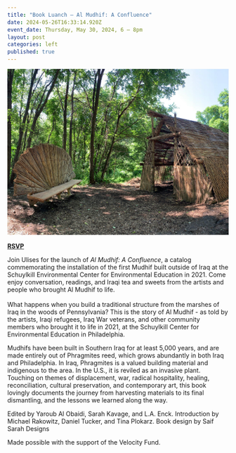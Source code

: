 ```yaml
---
title: "Book Luanch – Al Mudhif: A Confluence"
date: 2024-05-26T16:33:14.920Z
event_date: Thursday, May 30, 2024, 6 – 8pm
layout: post
categories: left
published: true
---
```

![*Al Mudhif: A Confluence*](/assets/img/al-mudhif-photo-by-tina-plokarz-4x3_51252521840_o-v2.jpg)

**[R﻿SVP](https://www.eventbrite.com/e/913573662417?aff=oddtdtcreator)**

Join Ulises for the launch of *Al Mudhif: A Confluence*, a catalog commemorating the installation of the first Mudhif built outside of Iraq at the Schuylkill Environmental Center for Environmental Education in 2021. Come enjoy conversation, readings, and Iraqi tea and sweets from the artists and people who brought Al Mudhif to life. \
\
What happens when you build a traditional structure from the marshes of Iraq in the woods of Pennsylvania? This is the story of Al Mudhif - as told by the artists, Iraqi refugees, Iraq War veterans, and other community members who brought it to life in 2021, at the Schuylkill Center for Environmental Education in Philadelphia. 

Mudhifs have been built in Southern Iraq for at least 5,000 years, and are made entirely out of Phragmites reed, which grows abundantly in both Iraq and Philadelphia. In Iraq, Phragmites is a valued building material and indigenous to the area. In the U.S., it is reviled as an invasive plant. Touching on themes of displacement, war, radical hospitality, healing, reconciliation, cultural preservation, and contemporary art, this book lovingly documents the journey from harvesting materials to its final dismantling, and the lessons we learned along the way. 

Edited by Yaroub Al Obaidi, Sarah Kavage, and L.A. Enck. Introduction by Michael Rakowitz, Daniel Tucker, and Tina Plokarz. Book design by Saif Sarah Designs

Made possible with the support of the Velocity Fund.